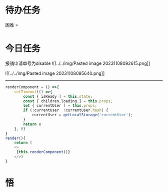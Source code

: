 # 待办任务


困难
⭐

# 今日任务

报销申请单号为disable
![[../../img/Pasted image 20231108092615.png]]


![[../../img/Pasted image 20231108095640.png]]


------

~~~js
renderComponent = () =>{
	setTimeout(() =>{
		const { isReady ] = this.state;
		const { children,loading ] = this.props;
		let { currentUser ] = this.props;
		if (!currentUser  !currentUser.hash) {
			currentUser = getLocalStorage('currentUser');
		}
		return x
	}, 0)
}
render(){
	return (
	<>
	 {this.renderComponent()}
	</>)
}
~~~



# 悟